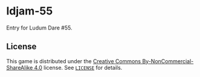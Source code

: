 # ldjam-55

Entry for Ludum Dare #55.

## License

This game is distributed under the [Creative Commons By-NonCommercial-ShareAlike 4.0](https://creativecommons.org/licenses/by-nc-sa/4.0/) license. See [`LICENSE`](LICENSE) for details.

